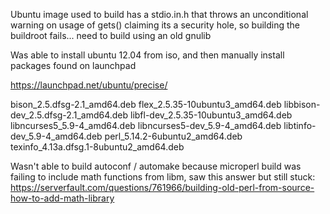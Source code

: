 Ubuntu image used to build has a stdio.in.h that throws an unconditional warning on usage of gets() claiming its a security hole, so building the buildroot fails... need to build using an old gnulib

Was able to install ubuntu 12.04 from iso, and then manually install packages found on launchpad

https://launchpad.net/ubuntu/precise/

bison_2.5.dfsg-2.1_amd64.deb
flex_2.5.35-10ubuntu3_amd64.deb
libbison-dev_2.5.dfsg-2.1_amd64.deb
libfl-dev_2.5.35-10ubuntu3_amd64.deb
libncurses5_5.9-4_amd64.deb
libncurses5-dev_5.9-4_amd64.deb
libtinfo-dev_5.9-4_amd64.deb
perl_5.14.2-6ubuntu2_amd64.deb
texinfo_4.13a.dfsg.1-8ubuntu2_amd64.deb

Wasn't able to build autoconf / automake because microperl build was failing to include math functions from libm, saw this answer but still stuck:
https://serverfault.com/questions/761966/building-old-perl-from-source-how-to-add-math-library
